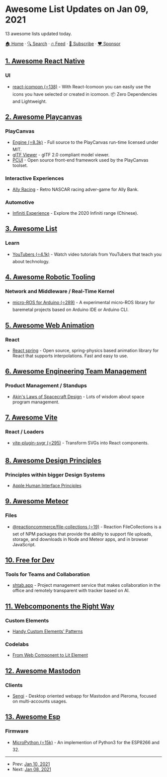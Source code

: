 # Awesome List Updates on Jan 09, 2021

13 awesome lists updated today.

[🏠 Home](/README.md) · [🔍 Search](https://www.trackawesomelist.com/search/) · [🔥 Feed](https://www.trackawesomelist.com/rss.xml) · [📮 Subscribe](https://trackawesomelist.us17.list-manage.com/subscribe?u=d2f0117aa829c83a63ec63c2f&id=36a103854c) · [❤️  Sponsor](https://github.com/sponsors/theowenyoung)



## [1. Awesome React Native](/content/jondot/awesome-react-native/README.md)

### UI

*   [react-icomoon (⭐138)](https://github.com/aykutkardas/react-icomoon) - With React-Icomoon you can easily use the icons you have selected or created in icomoon. 📦 Zero Dependencies and Lightweight.

## [2. Awesome Playcanvas](/content/playcanvas/awesome-playcanvas/README.md)

### PlayCanvas

*   [Engine (⭐8.3k)](https://github.com/playcanvas/engine) - Full source to the PlayCanvas run-time licensed under MIT.
*   [glTF Viewer](https://playcanvas.com/viewer) - glTF 2.0 compliant model viewer.
*   [PCUI](http://playcanvas.github.io/pcui/) - Open source front-end framework used by the PlayCanvas toolset.

### Interactive Experiences

*   [Ally Racing](https://www.allyracer.com/) - Retro NASCAR racing adver-game for Ally Bank.

### Automotive

*   [Infiniti Experience](https://beijing.infiniti-experience.com/) - Explore the 2020 Infiniti range (Chinese).

## [3. Awesome List](/content/sindresorhus/awesome/README.md)

### Learn

*   [YouTubers (⭐4.1k)](https://github.com/JoseDeFreitas/awesome-youtubers#readme) - Watch video tutorials from YouTubers that teach you about technology.

## [4. Awesome Robotic Tooling](/content/protontypes/awesome-robotic-tooling/README.md)

### Network and Middleware / Real-Time Kernel

*   [micro-ROS for Arduino (⭐289)](https://github.com/micro-ROS/micro_ros_arduino) - A experimental micro-ROS library for baremetal projects based on Arduino IDE or Arduino CLI.

## [5. Awesome Web Animation](/content/sergey-pimenov/awesome-web-animation/README.md)

### React

*   [React spring](https://www.react-spring.io/) - Open source, spring-physics based animation library for React that supports interpolations. Fast and easy to use.

## [6. Awesome Engineering Team Management](/content/kdeldycke/awesome-engineering-team-management/README.md)

### Product Management / Standups

*   [Akin's Laws of Spacecraft Design](https://spacecraft.ssl.umd.edu/akins_laws.html) - Lots of wisdom about space program management.

## [7. Awesome Vite](/content/vitejs/awesome-vite/README.md)

### React / Loaders

*   [vite-plugin-svgr (⭐295)](https://github.com/pd4d10/vite-plugin-svgr) - Transform SVGs into React components.

## [8. Awesome Design Principles](/content/robinstickel/awesome-design-principles/README.md)

### Principles within bigger Design Systems

*   [Apple Human Interface Principles](https://developer.apple.com/design/human-interface-guidelines/)

## [9. Awesome Meteor](/content/Urigo/awesome-meteor/README.md)

### Files

*   [@reactioncommerce/file-collections (⭐19)](https://github.com/reactioncommerce/reaction-file-collections) - Reaction FileCollections is a set of NPM packages that provide the ability to support file uploads, storage, and downloads in Node and Meteor apps, and in browser JavaScript.

## [10. Free for Dev](/content/ripienaar/free-for-dev/README.md)

### Tools for Teams and Collaboration

*   [shtab.app](https://shtab.app/) - Project management service that makes collaboration in the office and remotely transparent with tracker based on AI.

## [11. Webcomponents the Right Way](/content/mateusortiz/webcomponents-the-right-way/README.md)

### Custom Elements

*   [Handy Custom Elements' Patterns](https://gist.github.com/WebReflection/ec9f6687842aa385477c4afca625bbf4)

### Codelabs

*   [From Web Component to Lit Element](https://codelabs.developers.google.com/codelabs/the-lit-path)

## [12. Awesome Mastodon](/content/tleb/awesome-mastodon/README.md)

### Clients

*   [Sengi](https://nicolasconstant.github.io/sengi/) - Desktop oriented webapp for Mastodon and Pleroma, focused on multi-accounts usages.

## [13. Awesome Esp](/content/agucova/awesome-esp/README.md)

### Firmware

*   [MicroPython (⭐15k)](https://github.com/micropython/micropython/) - An implemention of Python3 for the ESP8266 and 32.

---

- Prev: [Jan 10, 2021](/content/2021/01/10/README.md)
- Next: [Jan 08, 2021](/content/2021/01/08/README.md)